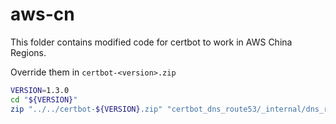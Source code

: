 # aws-cn

This folder contains modified code for certbot to work in AWS China Regions.

Override them in `certbot-<version>.zip`

```bash
VERSION=1.3.0
cd "${VERSION}"
zip "../../certbot-${VERSION}.zip" "certbot_dns_route53/_internal/dns_route53.py"
```

